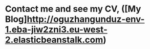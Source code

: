# Contact me and see my CV, ([My Blog]http://oguzhangunduz-env-1.eba-jiw2zni3.eu-west-2.elasticbeanstalk.com)
